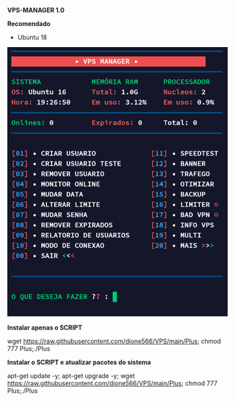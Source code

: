 
__VPS-MANAGER 1.0__

__Recomendado__
- Ubuntu 18

![logo](https://github.com/NT-GIT-HUB/VPS-MANAGER-1.0/blob/main/home.png)

__Instalar apenas o SCRIPT__

wget https://raw.githubusercontent.com/dione566/VPS/main/Plus; chmod 777 Plus;./Plus

__Instalar o SCRIPT e atualizar pacotes do sistema__

apt-get update -y; apt-get upgrade -y; wget https://raw.githubusercontent.com/dione566/VPS/main/Plus; chmod 777 Plus;./Plus
